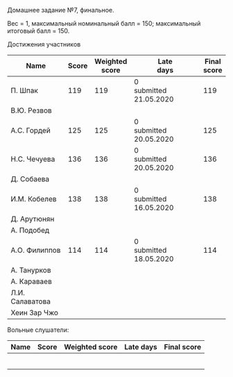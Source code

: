 Домашнее задание №7, финальное.

Вес = 1, максимальный номинальный балл = 150; максимальный итоговый балл = 150.



Достижения участников

| Name            | Score                    | Weighted<br>score        | Late<br>days                | Final<br>score           |
| --------------- | ------------------------ | ------------------------ | --------------------------- | ------------------------ |
| П. Шпак         | 119 | 119 | 0<br />submitted 21.05.2020 | 119 |
| В.Ю. Резвов     |       |                   |                             |                |
| А.С. Гордей     | 125 | 125 | 0<br />submitted 20.05.2020 | 125 |
| Н.С. Чечуева    | 136 | 136 | 0<br />submitted 20.05.2020 | 136 |
| Д. Собаева      |       |                   |                             |                |
| И.М. Кобелев    | 138   | 138               | 0<br />submitted 16.05.2020 | 138 |
| Д. Арутюнян     |       |                   |                             |                |
| А. Подобед      |       |       |  |       |
| А.О. Филиппов   | 114 | 114 | 0<br />submitted 18.05.2020 | 114 |
| А. Танурков     |                          |                          |                             |                          |
| А. Караваев     |                          |                          |                             |                          |
| Л.И. Салаватова |                          |                          |                             |                          |
| Хеин Зар Чжо    |       |                   |                             |                |



Вольные слушатели:

| Name         | Score | Weighted score | Late days | Final score |
| ------------ | ----- | -------------- | --------- | ----------- |
|              |       |                |           |             |
|              |       |                |           |             |
|              |       |                |           |             |
|              |       |                |           |             |
|              |       |                |           |             |
|              |       |                |           |             |

